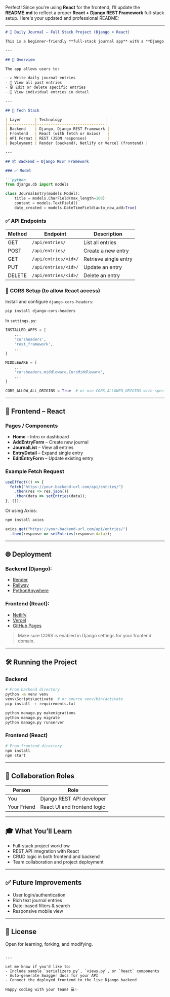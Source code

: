 Perfect! Since you're using **React** for the frontend, I’ll update the **README.md** to reflect a proper **React + Django REST Framework** full-stack setup. Here's your updated and professional README:

---

````markdown
# 📝 Daily Journal – Full Stack Project (Django + React)

This is a beginner-friendly **full-stack journal app** with a **Django REST API backend** and a **React frontend**. Users can create, read, update, and delete journal entries — all powered by clean RESTful APIs and a responsive modern interface.

---

## 🚀 Overview

The app allows users to:

- ✍️ Write daily journal entries
- 📜 View all past entries
- 🗑️ Edit or delete specific entries
- 🔎 View individual entries in detail

---

## 🧱 Tech Stack

| Layer      | Technology                   |
|------------|------------------------------|
| Backend    | Django, Django REST Framework |
| Frontend   | React (with fetch or Axios)   |
| API Format | REST (JSON responses)         |
| Deployment | Render (backend), Netlify or Vercel (frontend) |

---

## 📦 Backend – Django REST Framework

### ✅ Model

```python
from django.db import models

class JournalEntry(models.Model):
    title = models.CharField(max_length=100)
    content = models.TextField()
    date_created = models.DateTimeField(auto_now_add=True)
````

### ✅ API Endpoints

| Method | Endpoint             | Description           |
| ------ | -------------------- | --------------------- |
| GET    | `/api/entries/`      | List all entries      |
| POST   | `/api/entries/`      | Create a new entry    |
| GET    | `/api/entries/<id>/` | Retrieve single entry |
| PUT    | `/api/entries/<id>/` | Update an entry       |
| DELETE | `/api/entries/<id>/` | Delete an entry       |

### 🔐 CORS Setup (to allow React access)

Install and configure `django-cors-headers`:

```bash
pip install django-cors-headers
```

In `settings.py`:

```python
INSTALLED_APPS = [
    ...
    'corsheaders',
    'rest_framework',
    ...
]

MIDDLEWARE = [
    ...
    'corsheaders.middleware.CorsMiddleware',
    ...
]

CORS_ALLOW_ALL_ORIGINS = True  # or use CORS_ALLOWED_ORIGINS with specific URLs
```

---

## 🎨 Frontend – React

### Pages / Components

* **Home** – Intro or dashboard
* **AddEntryForm** – Create new journal
* **JournalList** – View all entries
* **EntryDetail** – Expand single entry
* **EditEntryForm** – Update existing entry

### Example Fetch Request

```jsx
useEffect(() => {
  fetch("https://your-backend-url.com/api/entries/")
    .then(res => res.json())
    .then(data => setEntries(data));
}, []);
```

Or using Axios:

```bash
npm install axios
```

```jsx
axios.get("https://your-backend-url.com/api/entries/")
  .then(response => setEntries(response.data));
```

---

## 🌐 Deployment

### Backend (Django):

* [Render](https://render.com/)
* [Railway](https://railway.app/)
* [PythonAnywhere](https://pythonanywhere.com/)

### Frontend (React):

* [Netlify](https://netlify.com/)
* [Vercel](https://vercel.com/)
* [GitHub Pages](https://pages.github.com/)

> Make sure CORS is enabled in Django settings for your frontend domain.

---

## 🛠️ Running the Project

### Backend

```bash
# From backend directory
python -m venv venv
venv\Scripts\activate  # or source venv/bin/activate
pip install -r requirements.txt

python manage.py makemigrations
python manage.py migrate
python manage.py runserver
```

### Frontend (React)

```bash
# From frontend directory
npm install
npm start
```

---

## 🤝 Collaboration Roles

| Person      | Role                        |
| ----------- | --------------------------- |
| You         | Django REST API developer   |
| Your Friend | React UI and frontend logic |

---

## 🎓 What You’ll Learn

* Full-stack project workflow
* REST API integration with React
* CRUD logic in both frontend and backend
* Team collaboration and project deployment

---

## ✅ Future Improvements

* User login/authentication
* Rich text journal entries
* Date-based filters & search
* Responsive mobile view

---

## 📃 License

Open for learning, forking, and modifying.

```

---

Let me know if you'd like to:
- Include sample `serializers.py`, `views.py`, or `React` components
- Auto-generate Swagger docs for your API
- Connect the deployed frontend to the live Django backend

Happy coding with your team! 💻✨
```
